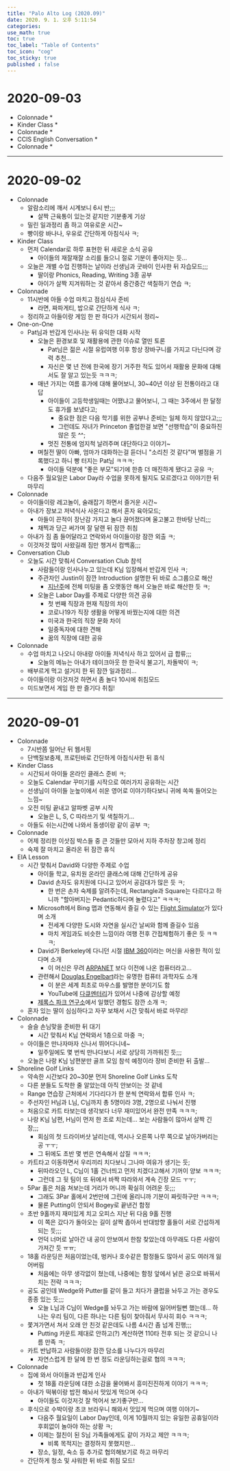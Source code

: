 ```yaml
---
title: "Palo Alto Log (2020.09)"
date: 2020. 9. 1. 오후 5:11:54
categories:
use_math: true
toc: true
toc_label: "Table of Contents"
toc_icon: "cog"
toc_sticky: true
published : false
---
```


# 2020-09-03
* Colonnade
  *
* <a id="Kinder_Class12"></a>Kinder Class
  *
* Colonnade
  *
* <a id="CCIS_English2"></a>CCIS English Conversation
  *
* Colonnade
  *

---

# 2020-09-02
* Colonnade
  * 알람소리에 깨서 시계보니 6시 반;;;
    * 살짝 근육통이 있는것 같지만 기분좋게 기상
  * 밀린 일과정리 좀 하고 여유로운 시간~
  * 빵이랑 바나나, 우유로 간단하게 아침식사 ㅋ;
* <a id="Kinder_Class11"></a>Kinder Class
  * 먼저 Calendar로 하루 표현한 뒤 새로운 소식 공유
    * 아이들의 재잘재잘 소리를 들으니 절로 기분이 좋아지는 듯...
  * 오늘은 개별 수업 진행하는 날이라 선생님과 굿바이 인사한 뒤 자습모드;;;
    * 딸이랑 Phonics, Reading, Writing 3종 공부
    * 아이가 살짝 지겨워하는 것 같아서 중간중간 색칠하기 연습 ㅋ;
* Colonnade
  * 11시반에 아들 수업 마치고 점심식사 준비
    * 라면, 짜파게티, 밥으로 간단하게 식사 ㅋ;
  * 정리하고 아들이랑 게임 한 판 하다가 시간되서 정리~
* <a id="One-on-One41"></a>One-on-One
  * Pat님과 반갑게 인사나눈 뒤 유익한 대화 시작
    * 오늘은 환경보호 및 재활용에 관한 이슈로 열띤 토론
      * Pat님은 젊은 시절 유럽여행 이후 항상 장바구니를 가지고 다닌다며 강력 추천...
      * 자신은 몇 년 전에 한국에 장기 거주한 적도 있어서 재활용 문화에 대해서도 잘 알고 있는듯 ㅋㅋㅋ;
    * 매년 가지는 여름 휴가에 대해 물어보니, 30~40년 이상 된 전통이라고 대답
      * 아이들이 고등학생일때는 어땠냐고 물어보니, 그 때는 3주에서 한 달정도 휴가를 보냈다고;
        * 중요한 점은 다음 학기를 위한 공부나 준비는 일체 하지 않았다고;;;
        * 그런데도 자녀가 Princeton 졸업한걸 보면 "선행학습"이 중요하진 않은 듯 ^^;
      * 멋진 전통에 엄지척 날려주며 대단하다고 이야기~
    * 며칠전 딸이 아빠, 엄마가 대화하는걸 듣더니 "소리친 것 같다"며 벌점을 기록했다고 하니 빵 터지는 Pat님 ㅋㅋㅋ;
      * 아이들 덕분에 "좋은 부모"되기에 한층 더 매진하게 됐다고 공유 ㅋ;
  * 다음주 월요일은 Labor Day라 수업을 못하게 될지도 모르겠다고 이야기한 뒤 마무리
* Colonnade
  * 아이들이랑 레고놀이, 술래잡기 하면서 즐거운 시간~
  * 아내가 장보고 저녁식사 사온다고 해서 혼자 육아모드;
    * 아들이 끈적이 장난감 가지고 놀다 끊어졌다며 울고불고 한바탕 난리;;;
    * 채찍과 당근 써가며 잘 달랜 뒤 잠깐 취침
  * 아내가 짐 좀 들어달라고 연락와서 아이들이랑 잠깐 외출 ㅋ;
  * 이것저것 많이 사왔길래 짐만 챙겨서 컴백홈;;;
* <a id="Conversation_Club15"></a>Conversation Club
  * 오늘도 시간 맞춰서 Conversation Club 참석
    * 사람들이랑 인사나누고 있는데 K님 입장해서 반갑게 인사 ㅋ;
    * 주관자인 Justin이 잠깐 Introduction 설명한 뒤 바로 소그룹으로 해산
      * [지난주](/palo-alto-log-202008/#Conversation_Club14)에 전체 미팅을 좀 오랫동안 해서 오늘은 바로 해산한 듯 ㅋ;
    * 오늘은 Labor Day를 주제로 다양한 의견 공유
      * 첫 번째 직장과 현재 직장의 차이
      * 코로나19가 직장 생활을 어떻게 바꿨는지에 대한 의견
      * 미국과 한국의 직장 문화 차이
      * 일중독자에 대한 견해
      * 꿈의 직장에 대한 공유
* Colonnade
  * 수업 마치고 나오니 아내랑 아이들 저녁식사 하고 있어서 급 합류;;;
    * 오늘의 메뉴는 아내가 테이크아웃 한 한국식 불고기, 차돌박이 ㅋ;
  * 배부르게 먹고 설거지 한 뒤 잠깐 일과정리...
  * 아이들이랑 이것저것 하면서 좀 놀다 10시에 취침모드
  * 미드보면서 게임 한 판 즐기다 취침!

---

# 2020-09-01
* Colonnade
  * 7시반쯤 일어난 뒤 웹서핑
  * 단백질보충제, 프로틴바로 간단하게 아침식사한 뒤 휴식
* <a id="Kinder_Class10"></a>Kinder Class
  * 시간되서 아이들 온라인 클래스 준비 ㅋ;
  * 오늘도 Calendar 꾸미기를 시작으로 여러가지 공유하는 시간
  * 선생님이 아이들 눈높이에서 쉬운 영어로 이야기하다보니 귀에 쏙쏙 들어오는 느낌~
  * 오전 미팅 끝내고 알파벳 공부 시작
    * 오늘은 L, S, C 따라쓰기 및 색칠하기...
  * 아들도 쉬는시간에 나와서 동생이랑 같이 공부 ㅋ;
* Colonnade
  * 어제 정리한 이삿짐 박스들 중 큰 것들만 모아서 지하 주차장 창고에 정리
  * 숙제 잘 마치고 올라온 뒤 잠깐 휴식
* <a id="EIA_Lesson22"></a>EIA Lesson
  * 시간 맞춰서 David와 다양한 주제로 수업
    * 아이들 학교, 유치원 온라인 클래스에 대해 간단하게 공유
    * David 손자도 유치원에 다니고 있어서 공감대가 많은 듯 ㅋ;
      * 한 번은 손자 숙제를 알려주는데, Rectangle과 Square는 다르다고 하니까 "할아버지는 Pedantic하다며 놀렸다고" ㅋㅋㅋ;
    * Microsoft에서 Bing 맵과 연동해서 즐길 수 있는 [Flight Simulator](https://youtu.be/GetBM6jc-xI)가 있다며 소개
      * 전세계 다양한 도시와 자연을 실시간 날씨와 함께 즐길수 있음
      * 마치 게임과도 비슷한 느낌이라 여행 전후 간접체험하기 좋은 듯 ㅋㅋㅋ;
    * David가 Berkeley에 다니던 시절 [IBM 360](https://en.wikipedia.org/wiki/IBM_System/360)이라는 머신을 사용한 적이 있다며 소개
      * 이 머신은 무려 [ARPANET](https://en.wikipedia.org/wiki/ARPANET) 보다 이전에 나온 컴퓨터라고...
    * 관련해서 [Douglas Engelbart](https://namu.wiki/w/%EB%8D%94%EA%B8%80%EB%9F%AC%EC%8A%A4%20%EC%97%A5%EA%B2%94%EB%B0%94%ED%8A%B8)라는 유명한 컴퓨터 과학자도 소개
      * 이 분은 세계 최초로 마우스를 발명한 분이기도 함
      * YouTube에 [다큐멘터리](https://youtu.be/_7ZtISeGyCY)가 있어서 나중에 감상할 예정
    * [제록스 파크 연구소](https://namu.wiki/w/PARC)에서 일했던 경험도 잠깐 소개 ㅋ;
  * 혼자 있는 딸이 심심하다고 자꾸 보채서 시간 맞춰서 바로 마무리!
* Colonnade
  * 슬슬 손님맞을 준비한 뒤 대기
    * 시간 맞춰서 K님 연락와서 1층으로 마중 ㅋ;
  * 아이들은 만나자마자 신나서 뛰어다니네~
    * 일주일에도 몇 번씩 만나다보니 서로 상당히 가까워진 듯;;;
  * 오늘은 나랑 K님 남편분만 골프 모임 참석 예정이라 장비 준비한 뒤 출발...
* <a id="Golf_Meeting1"></a>Shoreline Golf Links
  * 약속한 시간보다 20~30분 먼저 Shoreline Golf Links 도착
  * 다른 분들도 도착한 줄 알았는데 아직 안보이는 것 같네
  * Range 연습장 근처에서 기다리다가 한 분씩 연락와서 합류 인사 ㅋ;
  * 주선자인 H님과 L님, C님까지 총 5명이라 3명, 2명으로 나눠서 진행
  * 처음으로 카트 타보는데 생각보다 너무 재미있어서 완전 만족 ㅋㅋㅋ;
  * 나랑 K님 남편, H님이 먼저 한 조로 치는데... 보는 사람들이 많아서 살짝 긴장;;;
    * 회심의 첫 드라이버샷 날리는데, 역시나 오른쪽 나무 쪽으로 날아가버리는 공 ㅜㅜ;
    * 그 뒤에도 초반 몇 번은 연속해서 삽질 ㅋㅋㅋ;
  * 카트타고 이동하면서 우리끼리 치다보니 그나마 여유가 생기는 듯;
    * 뒤따라오던 L, C님이 1홀 건너띄고 먼저 치겠다고해서 기꺼이 양보 ㅋㅋㅋ;
    * 그런데 그 뒷 팀이 또 뒤에서 바짝 따라와서 계속 긴장 모드 ㅜㅜ;
  * 5Par 홀은 처음 쳐보는데 거리가 머니까 확실히 어려운 듯;;;
    * 그래도 3Par 홀에서 2번만에 그린에 올리니까 기분이 짜릿하구만 ㅋㅋㅋ;
    * 물론 Putting이 안되서 Bogey로 끝낸건 함정
  * 초반 9홀까지 재미있게 치고 오피스 지난 뒤 다음 9홀 진행
    * 이 쪽은 갔다가 돌아오는 길이 살짝 좁아서 반대방향 홀들이 서로 간섭하게 되는 듯;;;
    * 언덕 너머로 날아간 내 공이 안보여서 한참 찾았는데 아무래도 다른 사람이 가져간 듯 ㅠㅠ;
  * 18홀 라운딩은 처음이었는데, 벙커나 호수같은 함정들도 많아서 공도 여러개 잃어버림
    * 처음에는 아무 생각없이 쳤는데, 나중에는 함정 앞에서 낡은 공으로 바꿔서 치는 전략 ㅋㅋㅋ;
  * 공도 공인데 Wedge와 Putter를 같이 들고 치다가 클럽을 놔두고 가는 경우도 종종 있는 듯;;;
    * 오늘 L님과 C님이 Wedge를 놔두고 가는 바람에 잃어버릴뻔 했는데... 하나는 우리 팀이, 다른 하나는 다른 팀이 찾아줘서 무사히 회수 ㅋㅋㅋ;
  * 쫓겨가면서 쳐서 오래 안 친것 같은데도 나름 4시간 좀 넘게 진행;;;
    * Putting 카운트 제대로 안하고(?) 계산하면 110타 전후 되는 것 같으니 나름 만족 ㅋ;
  * 카트 반납하고 사람들이랑 잠깐 담소를 나누다가 마무리
    * 자연스럽게 한 달에 한 번 정도 라운딩하는걸로 협의 ㅋㅋㅋ;
* Colonnade
  * 집에 와서 아이들과 반갑게 인사
    * 첫 18홀 라운딩에 대한 소감을 물어봐서 흥미진진하게 이야기 ㅋㅋㅋ;
  * 아내가 떡볶이랑 밥전 해놔서 맛있게 먹으며 수다
    * 아이들도 이것저것 잘 먹어서 보기좋구만...
  * 후식으로 수박이랑 초코 브라우니 해와서 맛있게 먹으며 여행 이야기~
    * 다음주 월요일이 Labor Day인데, 이게 10월까지 있는 유일한 공휴일이라 후회없이 놀아야 하는 상황 ㅋ;
    * 이제는 절친이 된 S님 가족들에게도 같이 가자고 제안 ㅋㅋㅋ;
      * 비록 목적지는 결정하지 못했지만...
    * 장소, 일정, 숙소 등 추가로 협의해보기로 하고 마무리
  * 간단하게 청소 및 샤워한 뒤 바로 취침 모드!
